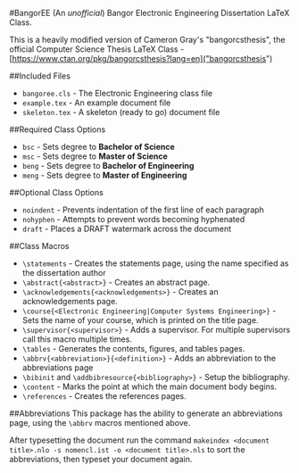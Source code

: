 #BangorEE
(An *unofficial*) Bangor Electronic Engineering Dissertation LaTeX Class.

This is a heavily modified version of Cameron Gray's "bangorcsthesis", the official Computer Science Thesis LaTeX Class - [https://www.ctan.org/pkg/bangorcsthesis?lang=en]("bangorcsthesis")

##Included Files
* ``bangoree.cls`` - The Electronic Engineering class file
* ``example.tex`` - An example document file
* ``skeleton.tex`` - A skeleton (ready to go) document file

##Required Class Options
* ``bsc`` - Sets degree to **Bachelor of Science**
* ``msc`` - Sets degree to **Master of Science**
* ``beng`` - Sets degree to **Bachelor of Engineering**
* ``meng`` - Sets degree to **Master of Engineering**

##Optional Class Options
* ``noindent`` - Prevents indentation of the first line of each paragraph
* ``nohyphen`` - Attempts to prevent words becoming hyphenated
* ``draft`` - Places a DRAFT watermark across the document

##Class Macros
* ``\statements`` - Creates the statements page, using the name specified as the dissertation author
* ``\abstract{<abstract>}`` - Creates an abstract page.
* ``\acknowledgements{<acknowledgements>}`` - Creates an acknowledgements page.
* ``\course{<Electronic Engineering|Computer Systems Engineering>}`` - Sets the name of your course, which is printed on the title page.
* ``\supervisor{<supervisor>}`` - Adds a supervisor. For multiple supervisors call this macro multiple times.
* ``\tables`` - Generates the contents, figures, and tables pages.
* ``\abbrv{<abbreviation>}{<definition>}`` - Adds an abbreviation to the abbreviations page
* ``\bibinit`` and ``\addbibresource{<bibliography>}`` - Setup the bibliography.
* ``\content`` - Marks the point at which the main document body begins.
* ``\references`` - Creates the references pages.

##Abbreviations
This package has the ability to generate an abbreviations page, using the ``\abbrv`` macros mentioned above.

After typesetting the document run the command ``makeindex <document title>.nlo -s nomencl.ist -o <document title>.nls`` to sort the abbreviations, then typeset your document again.

